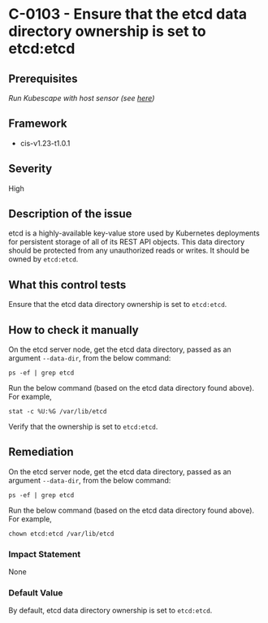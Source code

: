 # C-0103 - Ensure that the etcd data directory ownership is set to etcd:etcd

## Prerequisites
 *Run Kubescape with host sensor (see [here](https://hub.armo.cloud/docs/host-sensor))*
 
## Framework
* cis-v1.23-t1.0.1
 
## Severity
High

## Description of the issue
etcd is a highly-available key-value store used by Kubernetes deployments for persistent storage of all of its REST API objects. This data directory should be protected from any unauthorized reads or writes. It should be owned by `etcd:etcd`.
 
## What this control tests 
Ensure that the etcd data directory ownership is set to `etcd:etcd`.
 
## How to check it manually 
On the etcd server node, get the etcd data directory, passed as an argument `--data-dir`, from the below command:

 
```
ps -ef | grep etcd

```
 Run the below command (based on the etcd data directory found above). For example,

 
```
stat -c %U:%G /var/lib/etcd

```
 Verify that the ownership is set to `etcd:etcd`.
 
## Remediation
On the etcd server node, get the etcd data directory, passed as an argument `--data-dir`, from the below command:

 
```
ps -ef | grep etcd

```
 Run the below command (based on the etcd data directory found above). For example,

 
```
chown etcd:etcd /var/lib/etcd

```
 
### Impact Statement
None
 
### Default Value
By default, etcd data directory ownership is set to `etcd:etcd`.
 
